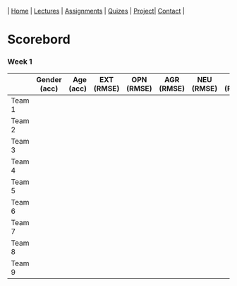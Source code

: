 
| [Home](index.md) | [Lectures](lectures.md) | [Assignments](assignments.md) | [Quizes](quizes.md) | [Project](project.md)| [Contact](contact.md) |


# Scorebord

### Week 1

|        | Gender (acc) | Age (acc) | EXT (RMSE) | OPN (RMSE) | AGR (RMSE) | NEU (RMSE) | CON (RMSE) |
|--------|--------------|----------:|------------|------------|------------|------------|------------|
| Team 1 |              |           |            |            |            |            |            |
| Team 2 |              |           |            |            |            |            |            |
| Team 3 |              |           |            |            |            |            |            |
| Team 4 |              |           |            |            |            |            |            |
| Team 5 |              |           |            |            |            |            |            |
| Team 6 |              |           |            |            |            |            |            |
| Team 7 |              |           |            |            |            |            |            |
| Team 8 |              |           |            |            |            |            |            |
| Team 9 |              |           |            |            |            |            |            |
